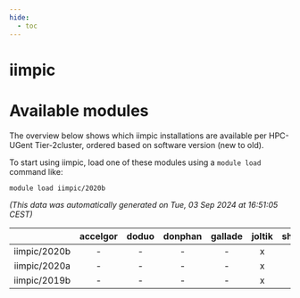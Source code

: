 ```yaml
---
hide:
  - toc
---
```


iimpic
======

# Available modules


The overview below shows which iimpic installations are available per HPC-UGent Tier-2cluster, ordered based on software version (new to old).

To start using iimpic, load one of these modules using a `module load` command like:

```shell
module load iimpic/2020b
```

*(This data was automatically generated on Tue, 03 Sep 2024 at 16:51:05 CEST)*  

| |accelgor|doduo|donphan|gallade|joltik|shinx|skitty|
| :---: | :---: | :---: | :---: | :---: | :---: | :---: | :---: |
|iimpic/2020b|-|-|-|-|x|-|-|
|iimpic/2020a|-|-|-|-|x|-|-|
|iimpic/2019b|-|-|-|-|x|-|-|
